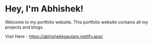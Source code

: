 # Hey, I'm Abhishek!

Welcome to my portfolio website.
This portfolio website contains all my projects and blogs.

Visit Here - https://abhishekkgautam.netlify.app/
